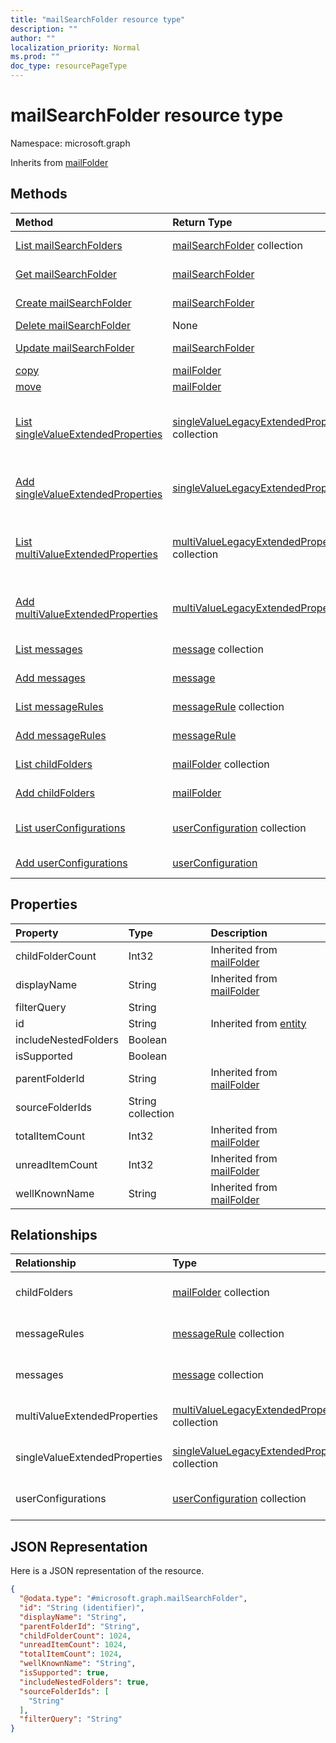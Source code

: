 ```yaml
---
title: "mailSearchFolder resource type"
description: ""
author: ""
localization_priority: Normal
ms.prod: ""
doc_type: resourcePageType
---
```


# mailSearchFolder resource type


Namespace: microsoft.graph




Inherits from [mailFolder](../resources/mailfolder.md)

## Methods
|Method|Return Type|Description|
|:---|:---|:---|
|[List mailSearchFolders](../api/mailsearchfolder-list.md)|[mailSearchFolder](../resources/mailsearchfolder.md) collection|List properties and relationships of the [mailSearchFolder](../resources/mailsearchfolder.md) objects.|
|[Get mailSearchFolder](../api/mailsearchfolder-get.md)|[mailSearchFolder](../resources/mailsearchfolder.md)|Read properties and relationships of the [mailSearchFolder](../resources/mailsearchfolder.md) object.|
|[Create mailSearchFolder](../api/mailsearchfolder-create.md)|[mailSearchFolder](../resources/mailsearchfolder.md)|Create a new [mailSearchFolder](../resources/mailsearchfolder.md) object.|
|[Delete mailSearchFolder](../api/mailsearchfolder-delete.md)|None|Deletes a [mailSearchFolder](../resources/mailsearchfolder.md).|
|[Update mailSearchFolder](../api/mailsearchfolder-update.md)|[mailSearchFolder](../resources/mailsearchfolder.md)|Update the properties of a [mailSearchFolder](../resources/mailsearchfolder.md) object.|
|[copy](../api/mailsearchfolder-copy.md)|[mailFolder](../resources/mailfolder.md)||
|[move](../api/mailsearchfolder-move.md)|[mailFolder](../resources/mailfolder.md)||
|[List singleValueExtendedProperties](../api/mailsearchfolder-list-singlevalueextendedproperties.md)|[singleValueLegacyExtendedProperty](../resources/singlevaluelegacyextendedproperty.md) collection|Get the singleValueLegacyExtendedProperties from the singleValueExtendedProperties navigation property.|
|[Add singleValueExtendedProperties](../api/mailsearchfolder-post-singlevalueextendedproperties.md)|[singleValueLegacyExtendedProperty](../resources/singlevaluelegacyextendedproperty.md)|Add singleValueExtendedProperties by posting to the singleValueExtendedProperties collection.|
|[List multiValueExtendedProperties](../api/mailsearchfolder-list-multivalueextendedproperties.md)|[multiValueLegacyExtendedProperty](../resources/multivaluelegacyextendedproperty.md) collection|Get the multiValueLegacyExtendedProperties from the multiValueExtendedProperties navigation property.|
|[Add multiValueExtendedProperties](../api/mailsearchfolder-post-multivalueextendedproperties.md)|[multiValueLegacyExtendedProperty](../resources/multivaluelegacyextendedproperty.md)|Add multiValueExtendedProperties by posting to the multiValueExtendedProperties collection.|
|[List messages](../api/mailsearchfolder-list-messages.md)|[message](../resources/message.md) collection|Get the messages from the messages navigation property.|
|[Add messages](../api/mailsearchfolder-post-messages.md)|[message](../resources/message.md)|Add messages by posting to the messages collection.|
|[List messageRules](../api/mailsearchfolder-list-messagerules.md)|[messageRule](../resources/messagerule.md) collection|Get the messageRules from the messageRules navigation property.|
|[Add messageRules](../api/mailsearchfolder-post-messagerules.md)|[messageRule](../resources/messagerule.md)|Add messageRules by posting to the messageRules collection.|
|[List childFolders](../api/mailsearchfolder-list-childfolders.md)|[mailFolder](../resources/mailfolder.md) collection|Get the mailFolders from the childFolders navigation property.|
|[Add childFolders](../api/mailsearchfolder-post-childfolders.md)|[mailFolder](../resources/mailfolder.md)|Add childFolders by posting to the childFolders collection.|
|[List userConfigurations](../api/mailsearchfolder-list-userconfigurations.md)|[userConfiguration](../resources/userconfiguration.md) collection|Get the userConfigurations from the userConfigurations navigation property.|
|[Add userConfigurations](../api/mailsearchfolder-post-userconfigurations.md)|[userConfiguration](../resources/userconfiguration.md)|Add userConfigurations by posting to the userConfigurations collection.|

## Properties
|Property|Type|Description|
|:---|:---|:---|
|childFolderCount|Int32| Inherited from [mailFolder](../resources/mailfolder.md)|
|displayName|String| Inherited from [mailFolder](../resources/mailfolder.md)|
|filterQuery|String||
|id|String| Inherited from [entity](../resources/entity.md)|
|includeNestedFolders|Boolean||
|isSupported|Boolean||
|parentFolderId|String| Inherited from [mailFolder](../resources/mailfolder.md)|
|sourceFolderIds|String collection||
|totalItemCount|Int32| Inherited from [mailFolder](../resources/mailfolder.md)|
|unreadItemCount|Int32| Inherited from [mailFolder](../resources/mailfolder.md)|
|wellKnownName|String| Inherited from [mailFolder](../resources/mailfolder.md)|

## Relationships
|Relationship|Type|Description|
|:---|:---|:---|
|childFolders|[mailFolder](../resources/mailfolder.md) collection| Inherited from [mailFolder](../resources/mailfolder.md)|
|messageRules|[messageRule](../resources/messagerule.md) collection| Inherited from [mailFolder](../resources/mailfolder.md)|
|messages|[message](../resources/message.md) collection| Inherited from [mailFolder](../resources/mailfolder.md)|
|multiValueExtendedProperties|[multiValueLegacyExtendedProperty](../resources/multivaluelegacyextendedproperty.md) collection| Inherited from [mailFolder](../resources/mailfolder.md)|
|singleValueExtendedProperties|[singleValueLegacyExtendedProperty](../resources/singlevaluelegacyextendedproperty.md) collection| Inherited from [mailFolder](../resources/mailfolder.md)|
|userConfigurations|[userConfiguration](../resources/userconfiguration.md) collection| Inherited from [mailFolder](../resources/mailfolder.md)|

## JSON Representation
Here is a JSON representation of the resource.
<!-- {
  "blockType": "resource",
  "keyProperty": "id",
  "@odata.type": "microsoft.graph.mailSearchFolder",
  "baseType": "microsoft.graph.mailFolder",
  "openType": false
}
-->
``` json
{
  "@odata.type": "#microsoft.graph.mailSearchFolder",
  "id": "String (identifier)",
  "displayName": "String",
  "parentFolderId": "String",
  "childFolderCount": 1024,
  "unreadItemCount": 1024,
  "totalItemCount": 1024,
  "wellKnownName": "String",
  "isSupported": true,
  "includeNestedFolders": true,
  "sourceFolderIds": [
    "String"
  ],
  "filterQuery": "String"
}
```

